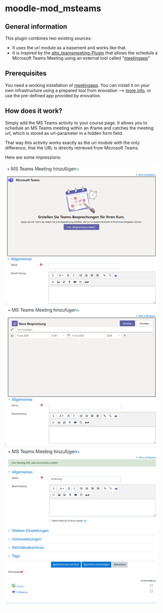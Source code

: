 # moodle-mod_msteams

## General information

This plugin combines two existing sources:
* It uses the url module as a basement and works like that.
* It is inspired by the [atto_teamsmeeting-Plugin](https://github.com/enovation/moodle-atto_teamsmeeting) that allows the schedule a Microsoft Teams Meeting using an external tool called "[meetingapp](https://github.com/OfficeDev/msteams-app-lms-meetings#frequently-asked-questions)"

## Prerequisites

You need a working installation of [meetingapp](https://github.com/OfficeDev/msteams-app-lms-meetings#frequently-asked-questions).
You can install it on your own infrastructure using a prepared tool from enovation -->
[more info](https://github.com/enovation/msteams-app-lms-meetings), or use the pre-defined app provided by enovation.

## How does it work?

Simply add the MS Teams activity to your course page. It allows you to schedule an MS Teams meeting within an iframe and catches
the meeting url, which is stored as url-parameter in a hidden form field.

That way this activity works exactly as the url module with the only difference, that the URL is directly retrieved from Microsoft Teams.

Here are some impressions:

![Step 1](/doc/msteams-1.png)
![Step 2](/doc/msteams-2.png)
![Step 3](/doc/msteams-3.png)
![Step 4](/doc/msteams-4.png)
